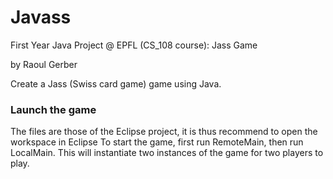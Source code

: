 # Javass
First Year Java Project @ EPFL (CS_108 course): Jass Game

by Raoul Gerber

Create a Jass (Swiss card game) game using Java.

### Launch the game
The files are those of the Eclipse project, it is thus recommend to open the workspace in Eclipse
To start the game, first run RemoteMain, then run LocalMain. This will instantiate two instances of the game for two players to play.
